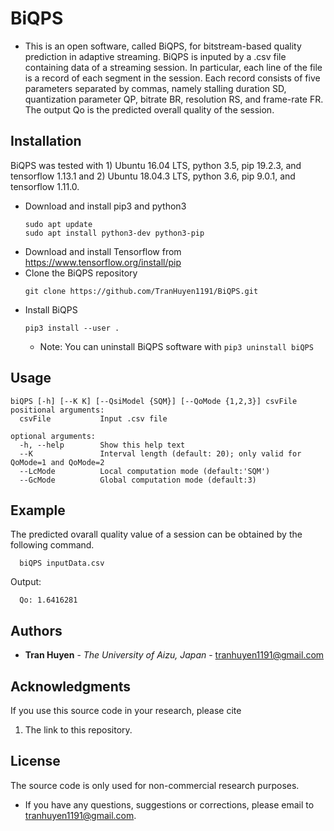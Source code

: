 # BiQPS
* This is an open software, called BiQPS, for bitstream-based quality prediction in adaptive streaming.
BiQPS is inputed by a .csv file containing data of a streaming session. 
In particular, each line of the file is a record of each segment in the session. 
Each record consists of five parameters separated by commas, namely stalling duration SD, quantization parameter QP, bitrate BR, resolution RS, and frame-rate FR.
The output Qo is the predicted overall quality of the session.  

## Installation
BiQPS was tested with 1) Ubuntu 16.04 LTS, python 3.5, pip 19.2.3, and tensorflow 1.13.1 and 2) Ubuntu 18.04.3 LTS, python 3.6, pip 9.0.1, and tensorflow 1.11.0.

- Download and install pip3 and python3
	```
	sudo apt update 
	sudo apt install python3-dev python3-pip
	```
- Download and install Tensorflow from https://www.tensorflow.org/install/pip
- Clone the BiQPS repository
	```
	git clone https://github.com/TranHuyen1191/BiQPS.git
	```
- Install BiQPS
	```
	pip3 install --user .
	```
  - Note: You can uninstall BiQPS software with ```	pip3 uninstall biQPS 	```
 
 ## Usage
	biQPS [-h] [--K K] [--QsiModel {SQM}] [--QoMode {1,2,3}] csvFile
	positional arguments:
	  csvFile			Input .csv file

	optional arguments:
	  -h, --help        Show this help text
	  --K 				Interval length (default: 20); only valid for QoMode=1 and QoMode=2				
	  --LcMode 			Local computation mode (default:'SQM')
	  --GcMode			Global computation mode (default:3)
	

## Example

The predicted ovarall quality value of a session can be obtained by the following command. 
  ```
	biQPS inputData.csv	
  ```
Output:
  ```
	Qo: 1.6416281
  ```

## Authors

* **Tran Huyen** - *The University of Aizu, Japan* - tranhuyen1191@gmail.com

## Acknowledgments

If you use this source code in your research, please cite

1. The link to this repository.

## License

The source code is only used for non-commercial research purposes.
* If you have any questions, suggestions or corrections, please email to tranhuyen1191@gmail.com. 
